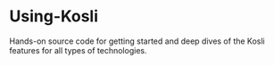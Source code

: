 # Using-Kosli
Hands-on source code for getting started and deep dives of the Kosli features for all types of technologies.
